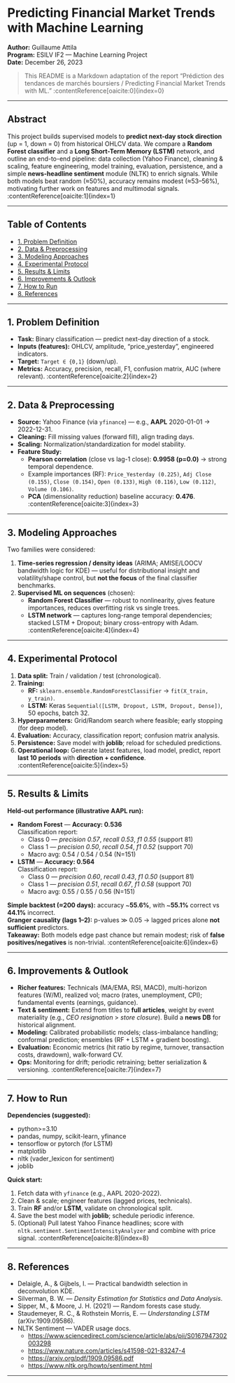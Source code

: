 # Predicting Financial Market Trends with Machine Learning

**Author:** Guillaume Attila  
**Program:** ESILV IF2 — Machine Learning Project  
**Date:** December 26, 2023

> This README is a Markdown adaptation of the report “Prédiction des tendances de marchés boursiers / Predicting Financial Market Trends with ML.” :contentReference[oaicite:0]{index=0}

---

## Abstract

This project builds supervised models to **predict next-day stock direction** (up = 1, down = 0) from historical OHLCV data. We compare a **Random Forest classifier** and a **Long Short-Term Memory (LSTM)** network, and outline an end-to-end pipeline: data collection (Yahoo Finance), cleaning & scaling, feature engineering, model training, evaluation, persistence, and a simple **news-headline sentiment** module (NLTK) to enrich signals. While both models beat random (≈50%), accuracy remains modest (≈53–56%), motivating further work on features and multimodal signals. :contentReference[oaicite:1]{index=1}

---

## Table of Contents

- [1. Problem Definition](#1-problem-definition)  
- [2. Data & Preprocessing](#2-data--preprocessing)  
- [3. Modeling Approaches](#3-modeling-approaches)  
- [4. Experimental Protocol](#4-experimental-protocol)  
- [5. Results & Limits](#5-results--limits)  
- [6. Improvements & Outlook](#6-improvements--outlook)  
- [7. How to Run](#7-how-to-run)  
- [8. References](#8-references)

---

## 1. Problem Definition

- **Task:** Binary classification — predict next-day direction of a stock.  
- **Inputs (features):** OHLCV, amplitude, “price_yesterday”, engineered indicators.  
- **Target:** `Target ∈ {0,1}` (down/up).  
- **Metrics:** Accuracy, precision, recall, F1, confusion matrix, AUC (where relevant). :contentReference[oaicite:2]{index=2}

---

## 2. Data & Preprocessing

- **Source:** Yahoo Finance (via `yfinance`) — e.g., **AAPL** 2020-01-01 → 2022-12-31.  
- **Cleaning:** Fill missing values (forward fill), align trading days.  
- **Scaling:** Normalization/standardization for model stability.  
- **Feature Study:**  
  - **Pearson correlation** (close vs lag-1 close): **0.9958 (p=0.0)** → strong temporal dependence.  
  - Example importances (RF): `Price_Yesterday (0.225)`, `Adj Close (0.155)`, `Close (0.154)`, `Open (0.133)`, `High (0.116)`, `Low (0.112)`, `Volume (0.106)`.  
  - **PCA** (dimensionality reduction) baseline accuracy: **0.476**. :contentReference[oaicite:3]{index=3}

---

## 3. Modeling Approaches

Two families were considered:

1) **Time-series regression / density ideas** (ARIMA; AMISE/LOOCV bandwidth logic for KDE) — useful for distributional insight and volatility/shape control, but **not the focus** of the final classifier benchmarks.  
2) **Supervised ML on sequences** (chosen):  
   - **Random Forest Classifier** — robust to nonlinearity, gives feature importances, reduces overfitting risk vs single trees.  
   - **LSTM network** — captures long-range temporal dependencies; stacked LSTM + Dropout; binary cross-entropy with Adam. :contentReference[oaicite:4]{index=4}

---

## 4. Experimental Protocol

1. **Data split:** Train / validation / test (chronological).  
2. **Training:**  
   - **RF:** `sklearn.ensemble.RandomForestClassifier` → `fit(X_train, y_train)`.  
   - **LSTM:** Keras `Sequential([LSTM, Dropout, LSTM, Dropout, Dense])`, 50 epochs, batch 32.  
3. **Hyperparameters:** Grid/Random search where feasible; early stopping (for deep model).  
4. **Evaluation:** Accuracy, classification report; confusion matrix analysis.  
5. **Persistence:** Save model with **joblib**; reload for scheduled predictions.  
6. **Operational loop:** Generate latest features, load model, predict, report **last 10 periods** with **direction + confidence**. :contentReference[oaicite:5]{index=5}

---

## 5. Results & Limits

**Held-out performance (illustrative AAPL run):**
- **Random Forest** — **Accuracy: 0.536**  
  Classification report:  
  - Class 0 — *precision 0.57*, *recall 0.53*, *f1 0.55* (support 81)  
  - Class 1 — *precision 0.50*, *recall 0.54*, *f1 0.52* (support 70)  
  - Macro avg: 0.54 / 0.54 / 0.54 (N=151)
- **LSTM** — **Accuracy: 0.564**  
  Classification report:  
  - Class 0 — *precision 0.60*, *recall 0.43*, *f1 0.50* (support 81)  
  - Class 1 — *precision 0.51*, *recall 0.67*, *f1 0.58* (support 70)  
  - Macro avg: 0.55 / 0.55 / 0.56 (N=151)

**Simple backtest (≈200 days):** accuracy ~**55.6%**, with ~**55.1%** correct vs **44.1%** incorrect.  
**Granger causality (lags 1–2):** p-values ≫ 0.05 → lagged prices alone **not sufficient** predictors.  
**Takeaway:** Both models edge past chance but remain modest; risk of **false positives/negatives** is non-trivial. :contentReference[oaicite:6]{index=6}

---

## 6. Improvements & Outlook

- **Richer features:** Technicals (MA/EMA, RSI, MACD), multi-horizon features (W/M), realized vol; macro (rates, unemployment, CPI); fundamental events (earnings, guidance).  
- **Text & sentiment:** Extend from titles to **full articles**, weight by event materiality (e.g., *CEO resignation* > *store closure*). Build a **news DB** for historical alignment.  
- **Modeling:** Calibrated probabilistic models; class-imbalance handling; conformal prediction; ensembles (RF + LSTM + gradient boosting).  
- **Evaluation:** Economic metrics (hit ratio by regime, turnover, transaction costs, drawdown), walk-forward CV.  
- **Ops:** Monitoring for drift; periodic retraining; better serialization & versioning. :contentReference[oaicite:7]{index=7}

---

## 7. How to Run

**Dependencies (suggested):**
- python>=3.10
- pandas, numpy, scikit-learn, yfinance
- tensorflow or pytorch (for LSTM)
- matplotlib
- nltk (vader_lexicon for sentiment)
- joblib


**Quick start:**
1. Fetch data with `yfinance` (e.g., AAPL 2020-2022).  
2. Clean & scale; engineer features (lagged prices, technicals).  
3. Train **RF** and/or **LSTM**, validate on chronological split.  
4. Save the best model with **joblib**; schedule periodic inference.  
5. (Optional) Pull latest Yahoo Finance headlines; score with `nltk.sentiment.SentimentIntensityAnalyzer` and combine with price signal. :contentReference[oaicite:8]{index=8}

---

## 8. References

- Delaigle, A., & Gijbels, I. — Practical bandwidth selection in deconvolution KDE.  
- Silverman, B. W. — *Density Estimation for Statistics and Data Analysis*.  
- Sipper, M., & Moore, J. H. (2021) — Random forests case study.  
- Staudemeyer, R. C., & Rothstein Morris, E. — *Understanding LSTM* (arXiv:1909.09586).  
- NLTK Sentiment — VADER usage docs.  
  - https://www.sciencedirect.com/science/article/abs/pii/S0167947302003298  
  - https://www.nature.com/articles/s41598-021-83247-4  
  - https://arxiv.org/pdf/1909.09586.pdf  
  - https://www.nltk.org/howto/sentiment.html

---
